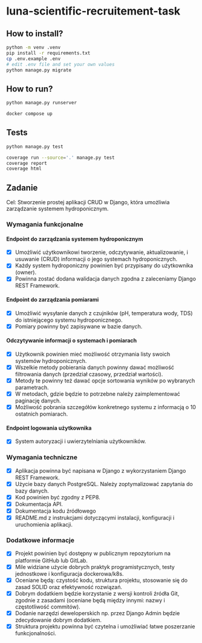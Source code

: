 # luna-scientific-recruitement-task

## How to install?

```bash
python -m venv .venv
pip install -r requirements.txt
cp .env.example .env
# edit .env file and set your own values
python manage.py migrate
```

## How to run?

```bash
python manage.py runserver
```

```bash
docker compose up
```

## Tests

```bash
python manage.py test

coverage run --source='.' manage.py test
coverage report
coverage html
```

## Zadanie

Cel: Stworzenie prostej aplikacji CRUD w Django, która umożliwia zarządzanie
systemem hydroponicznym.

### Wymagania funkcjonalne

#### Endpoint do zarządzania systemem hydroponicznym

- [x] Umożliwić użytkownikowi tworzenie, odczytywanie, aktualizowanie, i
usuwanie (CRUD) informacji o jego systemach hydroponicznych.
- [x] Każdy system hydroponiczny powinien być przypisany do użytkownika
(owner).
- [x] Powinna zostać dodana walidacja danych zgodna z zaleceniamy
Django REST Framework.

#### Endpoint do zarządzania pomiarami

- [x] Umożliwić wysyłanie danych z czujników (pH, temperatura wody, TDS)
do istniejącego systemu hydroponicznego.
- [x] Pomiary powinny być zapisywane w bazie danych.

#### Odczytywanie informacji o systemach i pomiarach

- [x] Użytkownik powinien mieć możliwość otrzymania listy swoich
systemów hydroponicznych.
- [x] Wszelkie metody pobierania danych powinny dawać możliwość
filtrowania danych (przedział czasowy, przedział wartości).
- [x] Metody te powinny też dawać opcje sortowania wyników po wybranych
parametrach.
- [x] W metodach, gdzie będzie to potrzebne należy zaimplementować
paginację danych.
- [x] Możliwość pobrania szczegółów konkretnego systemu z informacją o
10 ostatnich pomiarach.

#### Endpoint logowania użytkownika

- [x] System autoryzacji i uwierzytelniania użytkowników.

### Wymagania techniczne

- [x] Aplikacja powinna być napisana w Django z wykorzystaniem Django REST
Framework.
- [x] Użycie bazy danych PostgreSQL. Należy zoptymalizować zapytania do bazy
danych.
- [x] Kod powinien być zgodny z PEP8.
- [x] Dokumentacja API.
- [x] Dokumentacja kodu źródłowego
- [x] README.md z instrukcjami dotyczącymi instalacji, konfiguracji i uruchomienia
aplikacji.

### Dodatkowe informacje

- [x] Projekt powinien być dostępny w publicznym repozytorium na platformie
GitHub lub GitLab.
- [x] Mile widziane użycie dobrych praktyk programistycznych, testy jednostkowe i
konfiguracja dockerowa/k8s.
- [x] Oceniane będą: czystość kodu, struktura projektu, stosowanie się do zasad
SOLID oraz efektywność rozwiązań.
- [x] Dobrym dodatkiem będzie korzystanie z wersji kontroli źródła Git, zgodnie z
zasadami (oceniane będą między innymi: nazwy i częstotliwość commitów).
- [x] Dodanie narzędzi deweloperskich np. przez Django Admin będzie
zdecydowanie dobrym dodatkiem.
- [x] Struktura projektu powinna być czytelna i umożliwiać łatwe poszerzanie
funkcjonalności.
